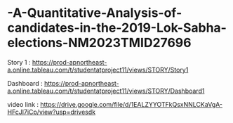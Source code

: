 # -A-Quantitative-Analysis-of-candidates-in-the-2019-Lok-Sabha-elections-NM2023TMID27696

Story 1 : https://prod-apnortheast-a.online.tableau.com/t/studentatproject11/views/STORY/Story1

Dashboard : https://prod-apnortheast-a.online.tableau.com/t/studentatproject11/views/STORY/Dashboard1

video link : https://drive.google.com/file/d/1EALZYYOTFkQsxNNLCKaVgA-HFcJl7iCp/view?usp=drivesdk 
